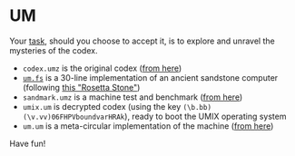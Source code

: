 # UM

Your [task](http://boundvariable.org/task.shtml), should you choose to accept it, is to explore and unravel the mysteries of the codex.

* `codex.umz` is the original codex ([from here](http://boundvariable.org/codex.umz))
* [`um.fs`](./blob/master/um.fs) is a 30-line implementation of an ancient sandstone computer (following [this "Rosetta Stone"](http://boundvariable.org/um-spec.txt))
* `sandmark.umz` is a machine test and benchmark ([from here](http://boundvariable.org/codex.umz))
* `umix.um` is decrypted codex (using the key `(\b.bb)(\v.vv)06FHPVboundvarHRAk`), ready to boot the UMIX operating system
* `um.um` is a meta-circular implementation of the machine ([from here](http://boundvariable.org/um.um))

Have fun!